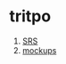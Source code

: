 # tritpo

  1. [SRS](https://github.com/AnastasiaKviatsinskaya/tritpo/blob/master/Documentation/SRS.md)
  2. [mockups](https://github.com/AnastasiaKviatsinskaya/tritpo/tree/master/Mockups)

